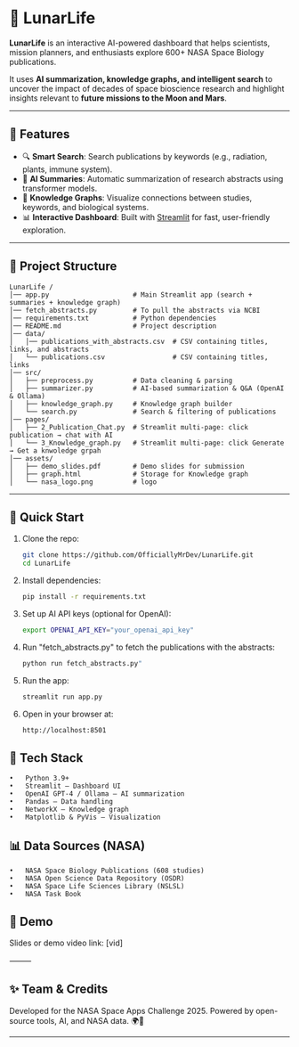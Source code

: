 # 🚀 LunarLife

**LunarLife** is an interactive AI-powered dashboard that helps scientists, mission planners, and enthusiasts explore 600+ NASA Space Biology publications.

It uses **AI summarization, knowledge graphs, and intelligent search** to uncover the impact of decades of space bioscience research and highlight insights relevant to **future missions to the Moon and Mars**.

---

## 🌌 Features

- 🔍 **Smart Search**: Search publications by keywords (e.g., radiation, plants, immune system).
- 📝 **AI Summaries**: Automatic summarization of research abstracts using transformer models.
- 🧠 **Knowledge Graphs**: Visualize connections between studies, keywords, and biological systems.
- 📊 **Interactive Dashboard**: Built with [Streamlit](https://streamlit.io) for fast, user-friendly exploration.

---

## 📂 Project Structure

```
LunarLife /
│── app.py                     # Main Streamlit app (search + summaries + knowledge graph)
│── fetch_abstracts.py         # To pull the abstracts via NCBI
│── requirements.txt           # Python dependencies
│── README.md                  # Project description
│── data/
│   │── publications_with_abstracts.csv  # CSV containing titles, links, and abstracts
│   └── publications.csv                 # CSV containing titles, links
│── src/
│   ├── preprocess.py          # Data cleaning & parsing
│   ├── summarizer.py          # AI-based summarization & Q&A (OpenAI & Ollama)
│   ├── knowledge_graph.py     # Knowledge graph builder
│   └── search.py              # Search & filtering of publications
│── pages/
│   ├── 2_Publication_Chat.py  # Streamlit multi-page: click publication → chat with AI
│   └── 3_Knowledge_graph.py   # Streamlit multi-page: click Generate → Get a knwoledge grpah
│── assets/
│   ├── demo_slides.pdf        # Demo slides for submission
│   ├── graph.html             # Storage for Knowledge graph
│   └── nasa_logo.png          # logo

```

---

## 🚀 Quick Start

1. Clone the repo:

   ```bash
   git clone https://github.com/OfficiallyMrDev/LunarLife.git
   cd LunarLife
   ```

2. Install dependencies:

   ```bash
   pip install -r requirements.txt
   ```

3. Set up AI API keys (optional for OpenAI):

   ```bash
   export OPENAI_API_KEY="your_openai_api_key"
   ```

4. Run "fetch_abstracts.py" to fetch the publications with the abstracts:

   ```bash
   python run fetch_abstracts.py"
   ```

5. Run the app:

   ```bash
   streamlit run app.py
   ```

6. Open in your browser at:
   ```bash
   http://localhost:8501
   ```

## 🔧 Tech Stack

    •	Python 3.9+
    •	Streamlit – Dashboard UI
    •	OpenAI GPT-4 / Ollama – AI summarization
    •	Pandas – Data handling
    •	NetworkX – Knowledge graph
    •	Matplotlib & PyVis – Visualization

## 📊 Data Sources (NASA)

    •	NASA Space Biology Publications (608 studies)
    •	NASA Open Science Data Repository (OSDR)
    •	NASA Space Life Sciences Library (NSLSL)
    •	NASA Task Book

## 🎥 Demo

Slides or demo video link: [vid]

⸻

## ✨ Team & Credits

Developed for the NASA Space Apps Challenge 2025.
Powered by open-source tools, AI, and NASA data. 🌍🚀

---
